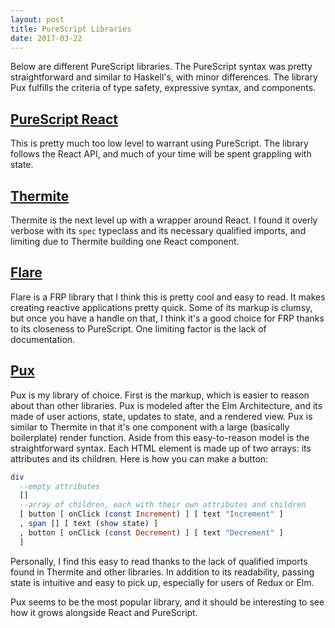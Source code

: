 ```yaml
---
layout: post
title: PureScript Libraries
date: 2017-03-22
---
```


Below are different PureScript libraries. The PureScript syntax was pretty straightforward and similar to Haskell's, with minor differences. The library Pux fulfills the criteria of type safety, expressive syntax, and components.

## [PureScript React](https://github.com/alexmingoia/purescript-pux)

This is pretty much too low level to warrant using PureScript. The library follows the React API, and much of your time will be spent grappling with state.

## [Thermite](https://github.com/paf31/purescript-thermite)

Thermite is the next level up with a wrapper around React. I found it overly verbose with its `spec` typeclass and its necessary qualified imports, and limiting due to Thermite building one React component.

## [Flare](https://github.com/sharkdp/purescript-flare)

Flare is a FRP library that I think this is pretty cool and easy to read. It makes creating reactive applications pretty quick. Some of its markup is clumsy, but once you have a handle on that, I think it's a good choice for FRP thanks to its closeness to PureScript. One limiting factor is the lack of documentation.

## [Pux](https://github.com/alexmingoia/purescript-pux)

Pux is my library of choice. First is the markup, which is easier to reason about than other libraries. Pux is modeled after the Elm Architecture,
and its made of user actions, state, updates to state, and a rendered view. Pux is similar to Thermite in that it's one component with a large (basically boilerplate) render function. Aside from this easy-to-reason model is the straightforward syntax. Each HTML element is made up of two arrays: its attributes and its children. Here is how you can make a button:

```haskell
div
  --empty attributes
  []
  --array of children, each with their own attributes and children
  [ button [ onClick (const Increment) ] [ text "Increment" ]
  , span [] [ text (show state) ]
  , button [ onClick (const Decrement) ] [ text "Decrement" ]
  ]
```

Personally, I find this easy to read thanks to the lack of qualified imports found in Thermite and other libraries. In addition to its readability, passing state is intuitive and easy to pick up, especially for users of Redux or Elm.

Pux seems to be the most popular library, and it should be interesting to see how it grows alongside React and PureScript.
